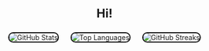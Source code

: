 
<p align="center">
  <p align="center">
  <strong style="font-size: 24px;">Hi! </strong>
</p>

<p align="center">
  <img src="https://github-readme-stats.vercel.app/api?username=menegonlucas&theme=shadow_red=true" alt="GitHub Stats" style="max-width: 300px; border: 2px solid #000000; border-radius: 10px; margin: 10px;">
  <img src="https://github-readme-stats.vercel.app/api/top-langs/?username=menegonlucas&theme=shadow_red" alt="Top Languages" style="max-width: 300px; border: 2px solid #000000; border-radius: 10px; margin: 10px;">
  <img src="https://github-readme-streak-stats.herokuapp.com/?user=menegonlucas&theme=shadow_red" alt="GitHub Streaks" style="max-width: 300px; border: 2px solid #000000; border-radius: 10px; margin: 10px;">
</p>
